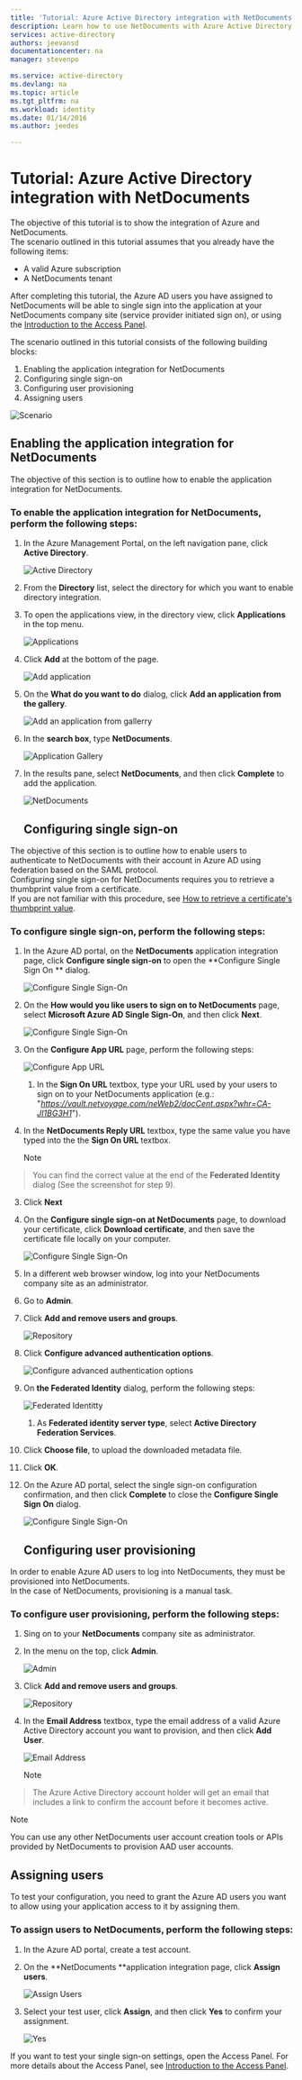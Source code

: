 ```yaml
---
title: 'Tutorial: Azure Active Directory integration with NetDocuments | Microsoft Azure'
description: Learn how to use NetDocuments with Azure Active Directory to enable single sign-on, automated provisioning, and more!
services: active-directory
authors: jeevansd
documentationcenter: na
manager: stevenpo

ms.service: active-directory
ms.devlang: na
ms.topic: article
ms.tgt_pltfrm: na
ms.workload: identity
ms.date: 01/14/2016
ms.author: jeedes

---
```

# Tutorial: Azure Active Directory integration with NetDocuments
The objective of this tutorial is to show the integration of Azure and NetDocuments.  
The scenario outlined in this tutorial assumes that you already have the following items:

* A valid Azure subscription
* A NetDocuments tenant

After completing this tutorial, the Azure AD users you have assigned to NetDocuments will be able to single sign into the application at your NetDocuments company site (service provider initiated sign on), or using the [Introduction to the Access Panel](active-directory-saas-access-panel-introduction.md).

The scenario outlined in this tutorial consists of the following building blocks:

1. Enabling the application integration for NetDocuments
2. Configuring single sign-on
3. Configuring user provisioning
4. Assigning users

![Scenario](./media/active-directory-saas-netdocuments-tutorial/IC795040.png "Scenario")

## Enabling the application integration for NetDocuments
The objective of this section is to outline how to enable the application integration for NetDocuments.

### To enable the application integration for NetDocuments, perform the following steps:
1. In the Azure Management Portal, on the left navigation pane, click **Active Directory**.

   ![Active Directory](./media/active-directory-saas-netdocuments-tutorial/IC700993.png "Active Directory")

2. From the **Directory** list, select the directory for which you want to enable directory integration.

3. To open the applications view, in the directory view, click **Applications** in the top menu.

   ![Applications](./media/active-directory-saas-netdocuments-tutorial/IC700994.png "Applications")

4. Click **Add** at the bottom of the page.

   ![Add application](./media/active-directory-saas-netdocuments-tutorial/IC749321.png "Add application")

5. On the **What do you want to do** dialog, click **Add an application from the gallery**.

   ![Add an application from gallerry](./media/active-directory-saas-netdocuments-tutorial/IC749322.png "Add an application from gallerry")

6. In the **search box**, type **NetDocuments**.

   ![Application Gallery](./media/active-directory-saas-netdocuments-tutorial/IC795041.png "Application Gallery")

7. In the results pane, select **NetDocuments**, and then click **Complete** to add the application.

   ![NetDocuments](./media/active-directory-saas-netdocuments-tutorial/IC795042.png "NetDocuments")

   ## Configuring single sign-on

The objective of this section is to outline how to enable users to authenticate to NetDocuments with their account in Azure AD using federation based on the SAML protocol.  
Configuring single sign-on for NetDocuments requires you to retrieve a thumbprint value from a certificate.  
If you are not familiar with this procedure, see [How to retrieve a certificate's thumbprint value](http://youtu.be/YKQF266SAxI).

### To configure single sign-on, perform the following steps:
1. In the Azure AD portal, on the **NetDocuments** application integration page, click **Configure single sign-on** to open the **Configure Single Sign On ** dialog.

   ![Configure Single Sign-On](./media/active-directory-saas-netdocuments-tutorial/IC795043.png "Configure Single Sign-On")

2. On the **How would you like users to sign on to NetDocuments** page, select **Microsoft Azure AD Single Sign-On**, and then click **Next**.

   ![Configure Single Sign-On](./media/active-directory-saas-netdocuments-tutorial/IC795044.png "Configure Single Sign-On")

3. On the **Configure App URL** page, perform the following steps:

   ![Configure App URL](./media/active-directory-saas-netdocuments-tutorial/IC795045.png "Configure App URL")

   1. In the **Sign On URL** textbox, type your URL used by your users to sign on to your NetDocuments application (e.g.: "*https://vault.netvoyage.com/neWeb2/docCent.aspx?whr=CA-JI1BG3H1*").
2. In the **NetDocuments Reply URL** textbox, type the same value you have typed into the the **Sign On URL** textbox.  

   > [!NOTE]
> You can find the correct value at the end of the **Federated Identity** dialog (See the screenshot for step 9).
> 
3. Click **Next**


4. On the **Configure single sign-on at NetDocuments** page, to download your certificate, click **Download certificate**, and then save the certificate file locally on your computer.

   ![Configure Single Sign-On](./media/active-directory-saas-netdocuments-tutorial/IC795046.png "Configure Single Sign-On")

5. In a different web browser window, log into your NetDocuments company site as an administrator.

6. Go to **Admin**.

7. Click **Add and remove users and groups**.

   ![Repository](./media/active-directory-saas-netdocuments-tutorial/IC795047.png "Repository")

8. Click **Configure advanced authentication options**.

   ![Configure advanced authentication options](./media/active-directory-saas-netdocuments-tutorial/IC795048.png "Configure advanced authentication options")

9. On **the Federated Identity** dialog, perform the following steps:

   ![Federated Identitty](./media/active-directory-saas-netdocuments-tutorial/IC795049.png "Federated Identitty")

   1. As **Federated identity server type**, select **Active Directory Federation Services**.
2. Click **Choose file**, to upload the downloaded metadata file.
3. Click **OK**.

10. On the Azure AD portal, select the single sign-on configuration confirmation, and then click **Complete** to close the **Configure Single Sign On** dialog.

    ![Configure Single Sign-On](./media/active-directory-saas-netdocuments-tutorial/IC795050.png "Configure Single Sign-On")

    ## Configuring user provisioning

In order to enable Azure AD users to log into NetDocuments, they must be provisioned into NetDocuments.  
In the case of NetDocuments, provisioning is a manual task.

### To configure user provisioning, perform the following steps:
1. Sing on to your **NetDocuments** company site as administrator.

2. In the menu on the top, click **Admin**.

   ![Admin](./media/active-directory-saas-netdocuments-tutorial/IC795051.png "Admin")

3. Click **Add and remove users and groups**.

   ![Repository](./media/active-directory-saas-netdocuments-tutorial/IC795047.png "Repository")

4. In the **Email Address** textbox, type the email address of a valid Azure Active Directory account you want to provision, and then click **Add User**.

   ![Email Address](./media/active-directory-saas-netdocuments-tutorial/IC795053.png "Email Address")

   > [!NOTE]
> The Azure Active Directory account holder will get an email that includes a link to confirm the account before it becomes active.
> 
> 

> [!NOTE]
> You can use any other NetDocuments user account creation tools or APIs provided by NetDocuments to provision AAD user accounts.
> 
> 
## Assigning users
To test your configuration, you need to grant the Azure AD users you want to allow using your application access to it by assigning them.

### To assign users to NetDocuments, perform the following steps:
1. In the Azure AD portal, create a test account.

2. On the **NetDocuments **application integration page, click **Assign users**.

   ![Assign Users](./media/active-directory-saas-netdocuments-tutorial/IC795054.png "Assign Users")

3. Select your test user, click **Assign**, and then click **Yes** to confirm your assignment.

   ![Yes](./media/active-directory-saas-netdocuments-tutorial/IC767830.png "Yes")


If you want to test your single sign-on settings, open the Access Panel. For more details about the Access Panel, see [Introduction to the Access Panel](active-directory-saas-access-panel-introduction.md).

